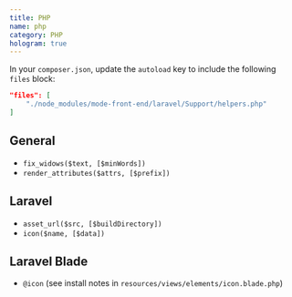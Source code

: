 ```yaml
---
title: PHP
name: php
category: PHP
hologram: true
---
```

In your `composer.json`, update the `autoload` key to include the following `files` block:

```json
"files": [
    "./node_modules/mode-front-end/laravel/Support/helpers.php"
]
```

## General

- `fix_widows($text, [$minWords])`
- `render_attributes($attrs, [$prefix])`

## Laravel

- `asset_url($src, [$buildDirectory])`
- `icon($name, [$data])`

## Laravel Blade

- `@icon` (see install notes in `resources/views/elements/icon.blade.php`)
